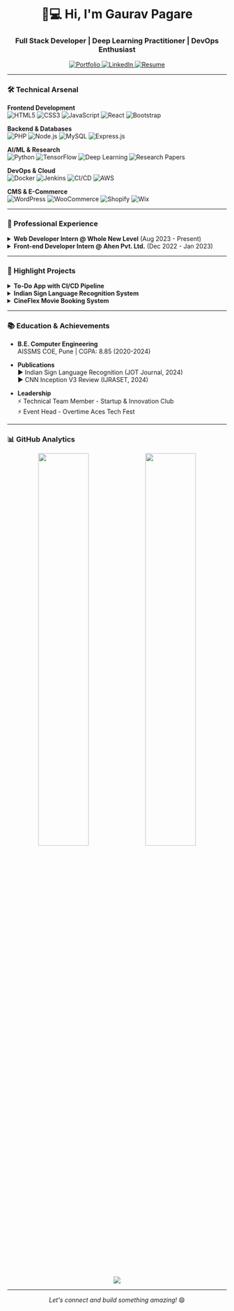 <h1 align="center">👨💻 Hi, I'm Gaurav Pagare</h1>
<h3 align="center">Full Stack Developer | Deep Learning Practitioner | DevOps Enthusiast</h3>

<p align="center">
  <a href="https://gauravpagare.netlify.app/" target="_blank">
    <img src="https://img.shields.io/badge/Portfolio-%23000000.svg?style=for-the-badge&logo=react&logoColor=white" alt="Portfolio">
  </a>
  <a href="https://www.linkedin.com/in/gauravspagare/" target="_blank">
    <img src="https://img.shields.io/badge/LinkedIn-0077B5?style=for-the-badge&logo=linkedin&logoColor=white" alt="LinkedIn">
  </a>
  <a href="https://drive.google.com/file/d/1cknZueBpnmu814A54Y1MLPYgr8EBASCX/view" target="_blank">
    <img src="https://img.shields.io/badge/Resume-4285F4?style=for-the-badge&logo=google-drive&logoColor=white" alt="Resume">
  </a>
</p>

---

### 🛠️ Technical Arsenal

**Frontend Development**  
![HTML5](https://img.shields.io/badge/HTML5-E34F26?style=flat&logo=html5&logoColor=white)
![CSS3](https://img.shields.io/badge/CSS3-1572B6?style=flat&logo=css3&logoColor=white)
![JavaScript](https://img.shields.io/badge/JavaScript-F7DF1E?style=flat&logo=javascript&logoColor=black)
![React](https://img.shields.io/badge/React-20232A?style=flat&logo=react&logoColor=61DAFB)
![Bootstrap](https://img.shields.io/badge/Bootstrap-563D7C?style=flat&logo=bootstrap&logoColor=white)

**Backend & Databases**  
![PHP](https://img.shields.io/badge/PHP-777BB4?style=flat&logo=php&logoColor=white)
![Node.js](https://img.shields.io/badge/Node.js-339933?style=flat&logo=nodedotjs&logoColor=white)
![MySQL](https://img.shields.io/badge/MySQL-005C84?style=flat&logo=mysql&logoColor=white)
![Express.js](https://img.shields.io/badge/Express.js-000000?style=flat&logo=express&logoColor=white)

**AI/ML & Research**  
![Python](https://img.shields.io/badge/Python-3776AB?style=flat&logo=python&logoColor=white)
![TensorFlow](https://img.shields.io/badge/TensorFlow-FF6F00?style=flat&logo=tensorflow&logoColor=white)
![Deep Learning](https://img.shields.io/badge/Deep_Learning-RNN|CNN|InceptionV3-important)
![Research Papers](https://img.shields.io/badge/Publications-2%20Journal_Papers-success)

**DevOps & Cloud**  
![Docker](https://img.shields.io/badge/Docker-2496ED?style=flat&logo=docker&logoColor=white)
![Jenkins](https://img.shields.io/badge/Jenkins-D24939?style=flat&logo=jenkins&logoColor=white)
![CI/CD](https://img.shields.io/badge/CI/CD-Pipeline-brightgreen)
![AWS](https://img.shields.io/badge/Cloud-AWS|GCP)

**CMS & E-Commerce**  
![WordPress](https://img.shields.io/badge/WordPress-21759B?style=flat&logo=wordpress&logoColor=white)
![WooCommerce](https://img.shields.io/badge/WooCommerce-96588A?style=flat&logo=woocommerce&logoColor=white)
![Shopify](https://img.shields.io/badge/Shopify-7AB55C?style=flat&logo=shopify&logoColor=white)
![Wix](https://img.shields.io/badge/Wix-0C6EFC?style=flat&logo=wix&logoColor=white)

---

### 💼 Professional Experience

<details>
<summary><b>Web Developer Intern @ Whole New Level</b> (Aug 2023 - Present)</summary>
  
- Built & maintained 15+ WordPress sites including CFT and CCRSM projects  
- Implemented e-commerce solutions using WooCommerce  
- Performed site migrations and performance optimizations  
- **Tech Stack**: WordPress | Divi/Elementor | JavaScript | MySQL  
</details>

<details>
<summary><b>Front-end Developer Intern @ Ahen Pvt. Ltd.</b> (Dec 2022 - Jan 2023)</summary>

- Developed responsive UIs with React following modern UX principles  
- Implemented state management for complex web applications  
- Collaborated in agile team environment  
- **Tech Stack**: React | JavaScript | CSS3  
</details>

---

### 🚀 Highlight Projects

<details>
<summary><b>To-Do App with CI/CD Pipeline</b></summary>
  
- Automated deployment using Jenkins & Docker  
- Containerized application with Docker Compose  
- **Tech**: Node.js | Express | EJS | Jenkins | Docker  
</details>

<details>
<summary><b>Indian Sign Language Recognition System</b></summary>

- Developed RNN model achieving 92% accuracy  
- Created custom Marathi language dataset  
- **Tech**: Python | TensorFlow | OpenCV | Pandas  
</details>

<details>
<summary><b>CineFlex Movie Booking System</b></summary>

- Full-stack implementation with role-based access  
- Real-time seat booking system with PHP/MySQL  
- **Tech**: PHP | MySQL | Bootstrap | AJAX  
</details>

---

### 📚 Education & Achievements

- **B.E. Computer Engineering**  
  AISSMS COE, Pune | CGPA: 8.85 (2020-2024)  

- **Publications**  
  ▶︎ Indian Sign Language Recognition (JOT Journal, 2024)  
  ▶︎ CNN Inception V3 Review (IJRASET, 2024)  

- **Leadership**  
  ⚡ Technical Team Member - Startup & Innovation Club  
  ⚡ Event Head - Overtime Aces Tech Fest  

---

### 📊 GitHub Analytics

<p align="center">
  <img width="48%" src="https://github-readme-stats.vercel.app/api?username=gspagare&show_icons=true&theme=radical" />
  <img width="48%" src="https://github-readme-streak-stats.herokuapp.com/?user=gspagare&theme=radical" />
</p>

<p align="center">
  <img src="https://github-readme-stats.vercel.app/api/top-langs/?username=gspagare&layout=compact&theme=radical" />
</p>

---

<p align="center"> 
  <i>Let's connect and build something amazing!</i> 😄
</p>
